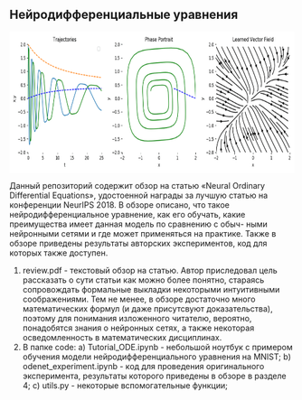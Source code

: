## Нейродифференциальные уравнения

<p align="center">
<img align="middle" src="./images/ode_demo.gif" alt="ODE Demo" width="750" height="250" />
</p>

Данный репозиторий содержит обзор на статью «Neural Ordinary Differential Equations», удостоенной награды за лучшую статью на конференции NeurIPS
2018. В обзоре описано, что такое нейродифференциальное уравнение, как его обучать, какие преимущества имеет данная модель по сравнению с обыч-
ными нейронными сетями и где может применяться на практике. 
Также в обзоре приведены результаты авторских экспериментов, код для которых также доступен.

1) review.pdf - текстовый обзор на статью. Автор приследовал цель рассказать о сути статьи как можно более понятно, стараясь сопровождать формальные выкладки некоторыми интуитивными соображениями. Тем не менее, в обзоре достаточно много математических формул (и даже присутсвуют доказательства), поэтому для понимания изложенного читателю, вероятно, понадобятся знания о нейронных сетях, а также некоторая осведомленность в математических дисциплинах.
2) В папке code:
	a) Tutorial_ODE.ipynb - небольшой ноутбук с примером обучения модели нейродифференциального уравнения на MNIST;
	b) odenet_experiment.ipynb - код для проведения оригинального эксперимента, результаты которого приведены в обзоре в разделе 4;
	c) utils.py - некоторые вспомогательные функции;
